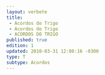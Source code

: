 ```yaml
---
layout: verbete
title:
 - Acordos do Trigo
 - Acordos do Trigo
 - ACORDOS DO TRIGO
published: true
edition: 1  
updated: 2010-03-31 12:08:16 -0300
type: T
subtype: Acordos
---
```


